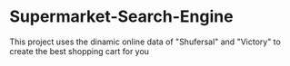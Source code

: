 # Supermarket-Search-Engine
This project uses the dinamic online data of "Shufersal" and "Victory" to create the best shopping cart for you
